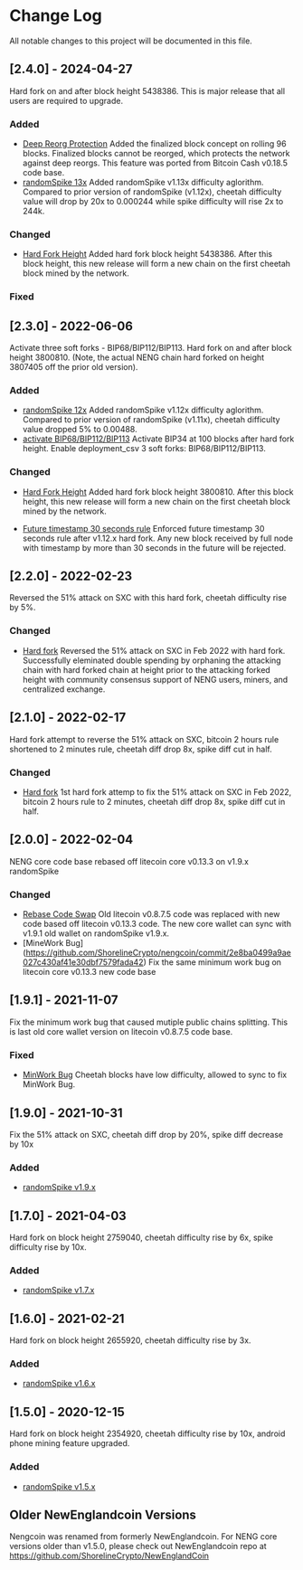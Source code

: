 # Change Log
All notable changes to this project will be documented in this file.
 

## [2.4.0] - 2024-04-27
 
Hard fork on and after block height 5438386. This is major release that all users are required to upgrade. 
 
### Added
- [Deep Reorg Protection](https://github.com/ShorelineCrypto/nengcoin/commit/e13c632bb5d36ce26c7320848ca5ee05177a2c16)
  Added the finalized block concept on rolling 96 blocks. Finalized blocks cannot be reorged, which protects the network against deep reorgs. This feature was ported from Bitcoin Cash v0.18.5 code base.
- [randomSpike 13x](https://github.com/ShorelineCrypto/nengcoin/commit/3965a8860d85a22a9ddfafe4491592a18074f0f9)
  Added randomSpike v1.13x difficulty aglorithm.  Compared to prior version of randomSpike (v1.12x), cheetah difficulty value will drop by 20x to 0.000244 while spike difficulty will rise 2x to 244k.
  
### Changed
- [Hard Fork Height](https://github.com/ShorelineCrypto/nengcoin/commit/5b7b11ee8035fa2da64bc8d9dd6f2f48a1382698)
  Added hard fork block height 5438386.  After this block height, this new release will form a new chain on the first cheetah block mined by the network. 

### Fixed
 
## [2.3.0] - 2022-06-06
  
Activate three soft forks - BIP68/BIP112/BIP113. Hard fork on and after block height 3800810. (Note, the actual NENG chain hard forked on height 3807405 off the prior old version).
 
### Added
- [randomSpike 12x](https://github.com/ShorelineCrypto/nengcoin/commit/9e216f2984f40345273a77847faea8a34dc25191)
  Added randomSpike v1.12x difficulty aglorithm.  Compared to prior version of randomSpike (v1.11x), cheetah difficulty value dropped 5% to  0.00488.
- [activate BIP68/BIP112/BIP113](https://github.com/ShorelineCrypto/nengcoin/commit/9e216f2984f40345273a77847faea8a34dc25191)
  Activate BIP34 at 100 blocks after hard fork height.  Enable deployment_csv 3 soft forks: BIP68/BIP112/BIP113.
 
### Changed
  
- [Hard Fork Height](https://github.com/ShorelineCrypto/nengcoin/commit/7fde8342303564a3551041fc88604a4b85e18088)
  Added hard fork block height 3800810.  After this block height, this new release will form a new chain on the first cheetah block mined by the network. 
 
- [Future timestamp 30 seconds rule](https://github.com/ShorelineCrypto/nengcoin/commit/df517fe74395d82e998c9e7b95c317a11dd32dfb)
 Enforced future timestamp 30 seconds rule after v1.12.x hard fork. Any new block received by full node with timestamp by more than 30 seconds in the future will be rejected.
 
 
## [2.2.0] - 2022-02-23
Reversed the 51% attack on SXC with this hard fork, cheetah difficulty rise by 5%.
### Changed
- [Hard fork](https://github.com/ShorelineCrypto/nengcoin/commit/0150f2206305acf64868adfbbcec73c945f57386)
Reversed the 51% attack on SXC in Feb 2022 with hard fork. Successfully eleminated double spending by orphaning the attacking chain with hard forked
chain at height prior to the attacking forked height with community consensus support of NENG users, miners, and centralized exchange. 

 
## [2.1.0] - 2022-02-17
Hard fork attempt to reverse the 51% attack on SXC, bitcoin 2 hours rule shortened to 2 minutes rule, cheetah diff drop 8x, spike diff cut in half.
### Changed
- [Hard fork](https://github.com/ShorelineCrypto/nengcoin/commit/c3fa11dd9e3e8af2e192f2b8ccbb7636268d6ddc)
 1st hard fork attemp to fix the 51% attack on SXC in Feb 2022, bitcoin 2 hours rule to 2 minutes, cheetah diff drop 8x, spike diff cut in half.
 
## [2.0.0] - 2022-02-04
NENG core code base rebased off litecoin core v0.13.3 on v1.9.x randomSpike
### Changed
- [Rebase Code Swap](https://github.com/ShorelineCrypto/nengcoin/commit/740d62ad86173e75443478059f15b3da2d5d8894)
  Old litecoin v0.8.7.5 code was replaced with new code based off litecoin v0.13.3 code.  The new core wallet can sync with v1.9.1 old wallet on randomSpike v1.9.x. 
- [MineWork Bug] (https://github.com/ShorelineCrypto/nengcoin/commit/2e8ba0499a9ae027c430af41e30dbf7579fada42)
 Fix the same minimum work bug on litecoin core v0.13.3 new code base
 
## [1.9.1] - 2021-11-07
Fix the minimum work bug that caused mutiple public chains splitting. This is last old core wallet version on litecoin v0.8.7.5 code base.
### Fixed
- [MinWork Bug](https://github.com/ShorelineCrypto/nengcoin/commit/361053688176803d3bcacc4e067e91e539e2876a)
  Cheetah blocks have low difficulty, allowed to sync to fix MinWork Bug.
 
 ## [1.9.0] - 2021-10-31
Fix the 51% attack on SXC, cheetah diff drop by 20%, spike diff decrease by 10x
### Added
- [randomSpike v1.9.x](https://github.com/ShorelineCrypto/nengcoin/commit/77a9d9d0d727e661bbf1127234516fe07d59f5bf)
   
   
## [1.7.0] - 2021-04-03
Hard fork on block height 2759040, cheetah difficulty rise by 6x, spike difficulty rise by 10x.
### Added
- [randomSpike v1.7.x](https://github.com/ShorelineCrypto/nengcoin/commit/5e8736e242300005d86fb427d50884d3164764ae)
   

## [1.6.0] - 2021-02-21
Hard fork on block height 2655920, cheetah difficulty rise by 3x.
### Added
- [randomSpike v1.6.x](https://github.com/ShorelineCrypto/nengcoin/commit/013f7458aaace190edb46273bb12bb66b033d5fc)
   
 
## [1.5.0] - 2020-12-15
Hard fork on block height 2354920, cheetah difficulty rise by 10x, android phone mining feature upgraded.
### Added
- [randomSpike v1.5.x](https://github.com/ShorelineCrypto/nengcoin/commit/879fabbbbdfd9cf98a74c4c04d524be46aee59d9)
   
## Older NewEnglandcoin Versions
Nengcoin was renamed from formerly NewEnglandcoin. For NENG core versions older than v1.5.0, please check out NewEnglandcoin repo at
https://github.com/ShorelineCrypto/NewEnglandCoin
